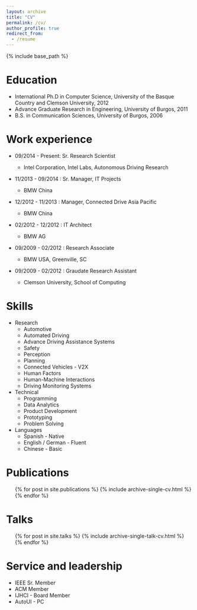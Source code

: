 ```yaml
---
layout: archive
title: "CV"
permalink: /cv/
author_profile: true
redirect_from:
  - /resume
---
```


{% include base_path %}

Education
======
* International Ph.D in Computer Science, University of the Basque Country and Clemson University, 2012
* Advance Graduate Research in Engineering, University of Burgos, 2011
* B.S. in Communication Sciences, University of Burgos, 2006

Work experience
======
* 09/2014 - Present: Sr. Research Scientist
  * Intel Corporation, Intel Labs, Autonomous Driving Research

* 11/2013 - 09/2014 : Sr. Manager, IT Projects 
  * BMW China

* 12/2012 - 11/2013 : Manager, Connected Drive Asia Pacific 
  * BMW China

* 02/2012 - 12/2012 : IT Architect 
  * BMW AG

* 09/2009 - 02/2012 : Research Associate 
  * BMW USA, Greenville, SC

* 09/2009 - 02/2012 : Graudate Research Assistant 
  * Clemson University, School of Computing
  
Skills
======
* Research
  * Automotive
  * Automated Driving
  * Advance Driving Assistance Systems
  * Safety
  * Perception
  * Planning
  * Connected Vehicles - V2X
  * Human Factors
  * Human-Machine Interactions
  * Driving Monitoring Systems
* Technical
  * Programming 
  * Data Analytics
  * Product Development
  * Prototyping
  * Problem Solving
* Languages
  * Spanish - Native
  * English / German - Fluent
  * Chinese - Basic

Publications
======
  <ul>{% for post in site.publications %}
    {% include archive-single-cv.html %}
  {% endfor %}</ul>
  
Talks
======
  <ul>{% for post in site.talks %}
    {% include archive-single-talk-cv.html %}
  {% endfor %}</ul>
  
<!-- Teaching
======
  <ul>{% for post in site.teaching %}
    {% include archive-single-cv.html %}
  {% endfor %}</ul> -->
  
Service and leadership
======
* IEEE Sr. Member
* ACM Member
* IJHCI - Board Member
* AutoUI - PC 
